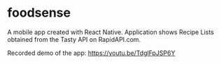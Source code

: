 # foodsense

A mobile app created with React Native. Application shows Recipe Lists obtained from the Tasty API on RapidAPI.com. 

Recorded demo of the app: https://youtu.be/TdglFpJSP6Y 
